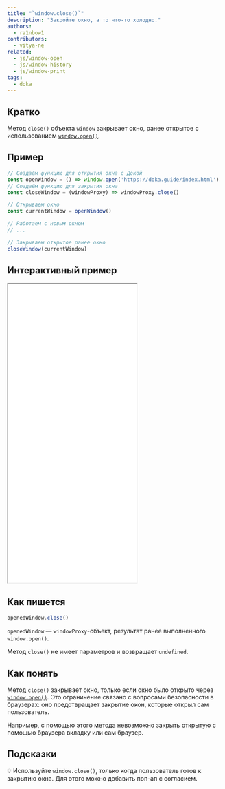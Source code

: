 ```yaml
---
title: "`window.close()`"
description: "Закройте окно, а то что-то холодно."
authors:
  - ra1nbow1
contributors:
  - vitya-ne
related:
  - js/window-open
  - js/window-history
  - js/window-print
tags:
  - doka
---
```


## Кратко

Метод `close()` объекта `window` закрывает окно, ранее открытое с использованием [`window.open()`](/js/window-open/).

## Пример

```js
// Создаём функцию для открытия окна с Докой
const openWindow = () => window.open('https://doka.guide/index.html')
// Создаём функцию для закрытия окна
const closeWindow = (windowProxy) => windowProxy.close()

// Открываем окно
const currentWindow = openWindow()

// Работаем с новым окном
// ...

// Закрываем открытое ранее окно
closeWindow(currentWindow)
```

## Интерактивный пример

<iframe title="Закрываем открытое окно" src="demos/open-close-window/" height="695"></iframe>

## Как пишется

```js
openedWindow.close()
```
`openedWindow` — `windowProxy`-объект, результат ранее выполненного `window.open()`.

Метод `close()` не имеет параметров и возвращает `undefined`.

## Как понять

Метод `close()` закрывает окно, только если окно было открыто через [`window.open()`](/js/window-open/). Это ограничение связано с вопросами безопасности в браузерах: оно предотвращает закрытие окон, которые открыл сам пользователь.

Например, с помощью этого метода невозможно закрыть открытую с помощью браузера вкладку или сам браузер.

## Подсказки

💡 Используйте `window.close()`, только когда пользователь готов к закрытию окна. Для этого можно добавить поп-ап с согласием.
